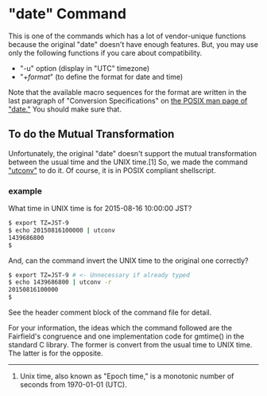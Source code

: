 # "date" Command

This is one of the commands which has a lot of vendor-unique functions because the original "date" doesn't have enough features. But, you may use only the following functions if you care about compatibility.

* "-u" option (display in "UTC" timezone)
* "+*format*" (to define the format for date and time)

Note that the available macro sequences for the format are written in the last paragraph of "Conversion Specifications" on [the POSIX man page of "date."](https://pubs.opengroup.org/onlinepubs/9699919799/utilities/date.html) You should make sure that.

## To do the Mutual Transformation

Unfortunately, the original "date" doesn't support the mutual transformation between the usual time and the UNIX time.[1] So, we made the command ["utconv"](https://github.com/ShellShoccar-jpn/misc-tools/blob/master/utconv) to do it. Of course, it is in POSIX compliant shellscript.

### example

What time in UNIX time is for 2015-08-16 10:00:00 JST?

``` sh
$ export TZ=JST-9
$ echo 20150816100000 | utconv
1439686800
$
```

And, can the command invert the UNIX time to the original one correctly?

``` sh
$ export TZ=JST-9 # <- Unnecessary if already typed
$ echo 1439686800 | utconv -r
20150816100000
$
```

See the header comment block of the command file for detail.


For your information, the ideas which the command followed are the Fairfield's congruence and one implementation code for gmtime() in the standard C library. The former is convert from the usual time to UNIX time. The latter is for the opposite.

---
1. Unix time, also known as "Epoch time," is a monotonic number of seconds from 1970-01-01 (UTC).
